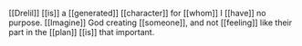 [[Drelil]] [[is]] a [[generated]] [[character]] for [[whom]] I [[have]] no purpose. [[Imagine]] God creating [[someone]], and not [[feeling]] like their part in the [[plan]] [[is]] that important.